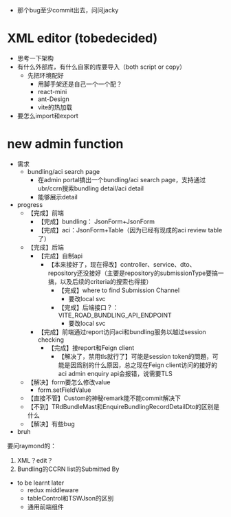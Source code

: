
- 那个bug至少commit出去，问问jacky

# XML editor (tobedecided)
- 思考一下架构
- 有什么外部库，有什么自家的库要导入（both script or copy）
    - 先把环境配好
        - 用脚手架还是自己一个一个配？
        - react-mini
        - ant-Design
        - vite的热加载
- 要怎么import和export

# new admin function
- 需求
    - bundling/aci search page
        - 在admin portal搞出一个bundling/aci search page，支持通过ubr/ccrn搜索bundling detail/aci detail
        - 能够展示detail
- progress
    - 【完成】前端
        - 【完成】bundling： JsonForm+JsonForm
        - 【完成】aci：JsonForm+Table（因为已经有现成的aci review table了）
    - 【完成】后端
        - 【完成】自制api
            - 【本来接好了，现在得改】controller、service、dto、repository还没接好（主要是repository的submissionType要搞一搞，以及后续的criteria的搜索也得接）
                - 【完成】where to find Submission Channel
                    - 要改local svc
                - 【完成】后端接口？：VITE_ROAD_BUNDLING_API_ENDPOINT
                    - 要改local svc
        - 【完成】前端通过report访问aci和bundling服务以越过session checking
            - 【完成】接report和Feign client
                - 【解决了，禁用tls就行了】可能是session token的問題，可能是因爲别的什么原因，总之现在Feign client访问的接好的aci admin enquiry api会报错，说需要TLS
    - 【解决】form要怎么修改value
        - form.setFieldValue
    - 【直接不管】Custom的神秘remark能不能commit解决下
    - 【不到】TRdBundleMast和EnquireBundlingRecordDetailDto的区别是什么
    - 【解决】有些bug
- bruh



要问raymond的：
1. XML？edit？
2. Bundling的CCRN list的Submitted By






- to be learnt later
    - redux middleware
    - tableControl和TSWJson的区别
    - 通用前端组件